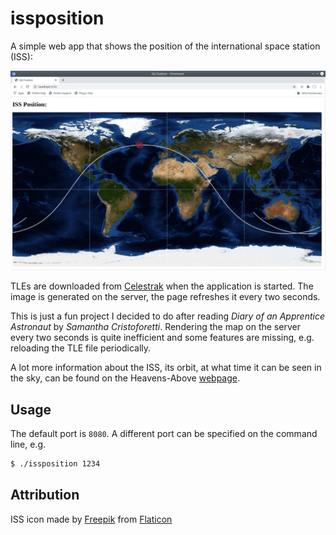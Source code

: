 # issposition
A simple web app that shows the position of the international space station (ISS):

![ISS position](screenshots/issposition.jpg)

TLEs are downloaded from [Celestrak](https://www.celestrak.com) when the application is started. The image is generated on the server, the page refreshes it every two seconds.

This is just a fun project I decided to do after reading *Diary of an Apprentice Astronaut* by *Samantha Cristoforetti*. Rendering the map on the server every two seconds is quite inefficient and some features are missing, e.g. reloading the TLE file periodically.

A lot more information about the ISS, its orbit, at what time it can be seen in the sky, can be found on the Heavens-Above [webpage](https://www.heavens-above.com/).

## Usage

The default port is `8080`. A different port can be specified on the command line, e.g.

```bash
$ ./issposition 1234
```

## Attribution

ISS icon made by [Freepik](https://www.freepik.com) from [Flaticon](https://www.flaticon.com)

